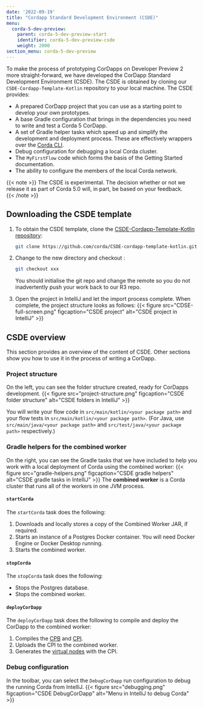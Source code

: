 ```yaml
---
date: '2022-09-19'
title: "Cordapp Standard Development Environment (CSDE)"
menu:
  corda-5-dev-preview:
    parent: corda-5-dev-preview-start
    identifier: corda-5-dev-preview-csde
    weight: 2000
section_menu: corda-5-dev-preview
---
```

To make the process of prototyping CorDapps on Developer Preview 2 more straight-forward, we have developed the CorDapp Standard Development Environment (CSDE).
The CSDE is obtained by cloning our `CSDE-Cordapp-Template-Kotlin` repository to your local machine. The CSDE provides:
* A prepared CorDapp project that you can use as a starting point to develop your own prototypes.
* A base Gradle configuration that brings in the dependencies you need to write and test a Corda 5 CorDapp.
* A set of Gradle helper tasks which speed up and simplify the development and deployment process. These are effectively wrappers over the [Corda CLI](../../developing/corda-cli/overview.html).
* Debug configuration for debugging a local Corda cluster.
* The `MyFirstFlow` code which forms the basis of the Getting Started documentation.
* The ability to configure the members of the local Corda network.

{{< note >}}
The CSDE is experimental. The decision whether or not we release it as part of Corda 5.0 will, in part, be based on your feedback.  
{{< /note >}}

## Downloading the CSDE template

1. To obtain the CSDE template, clone the [CSDE-Cordapp-Template-Kotlin repository](https://github.com/corda/CSDE-cordapp-template-kotlin):

   ```sh
   git clone https://github.com/corda/CSDE-cordapp-template-kotlin.git <local-folder>
   ```

2. Change to the new directory and checkout *<insert final tag>*:

   ```sh
   git checkout xxx
   ```

   You should initialise the git repo and change the remote so you do not inadvertently push your work back to our R3 repo.

3. Open the project in IntelliJ and let the import process complete.
  When complete, the project structure looks as follows:
{{< figure src="CDSE-full-screen.png" figcaption="CSDE project" alt="CSDE project in IntelliJ" >}}

## CSDE overview

This section provides an overview of the content of CSDE. Other sections show you how to use it in the process of writing a CorDapp.

### Project structure
On the left, you can see the folder structure created, ready for CorDapps development.
{{< figure src="project-structure.png" figcaption="CSDE folder structure" alt="CSDE folders in IntelliJ" >}}

You will write your flow code in `src/main/kotlin/<your package path>` and your flow tests in `src/main/kotlin/<your package path>`.
(For Java, use `src/main/java/<your package path>` and `src/test/java/<your package path>` respectively.)

### Gradle helpers for the combined worker
On the right, you can see the Gradle tasks that we have included to help you work with a local deployment of Corda using the combined worker:
{{< figure src="gradle-helpers.png" figcaption="CSDE gradle helpers" alt="CSDE gradle tasks in IntelliJ" >}}
The **combined worker** is a Corda cluster that runs all of the workers in one JVM process.

#### `startCorda`

The `startCorda` task does the following:

1. Downloads and locally stores a copy of the Combined Worker JAR, if required.
2. Starts an instance of a Postgres Docker container. You will need Docker Engine or Docker Desktop running.
3. Starts the combined worker.

#### `stopCorda`

The `stopCorda` task does the following:

* Stops the Postgres database.
* Stops the combined worker.

#### `deployCorDapp`

The `deployCorDapp` task does the following to compile and deploy the CorDapp to the combined worker:

1. Compiles the [CPB](../../introduction/key-concepts.html#corda-package-bundles-cpbs) and [CPI](../../introduction/key-concepts.html#corda-package-installer-cpi).
2. Uploads the CPI to the combined worker.
3. Generates the [virtual nodes](../../introduction/key-concepts.html#virtual-nodes) with the CPI.

### Debug configuration
In the toolbar, you can select the `DebugCorDapp` run configuration to debug the running Corda from IntelliJ.
{{< figure src="debugging.png" figcaption="CSDE DebugCorDapp" alt="Menu in IntelliJ to debug Corda" >}}
